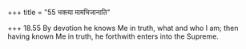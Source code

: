 +++
title = "55 भक्त्या मामभिजानाति"

+++
18.55 By devotion he knows Me in truth, what and who I am; then having
known Me in truth, he forthwith enters into the Supreme.
